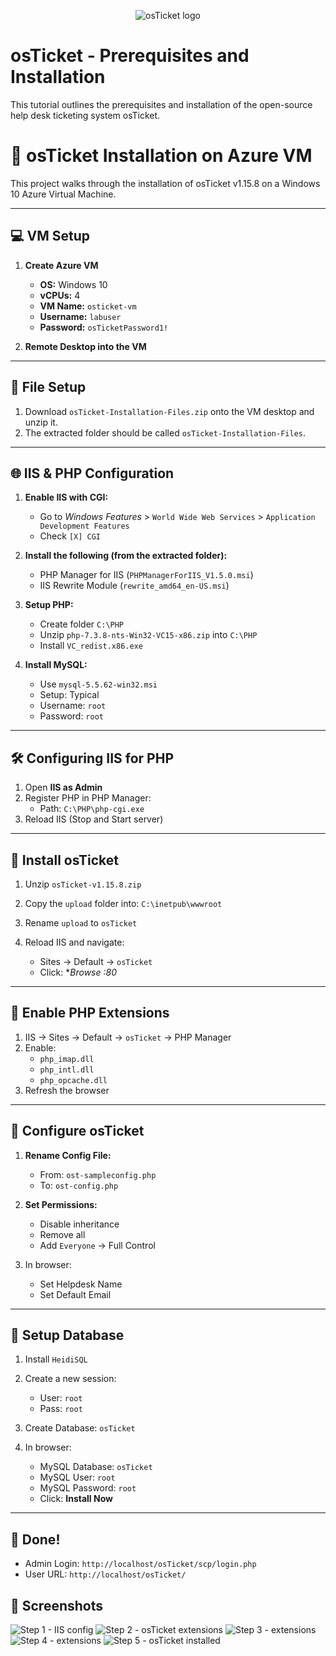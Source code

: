<p align="center">
<img src="https://i.imgur.com/Clzj7Xs.png" alt="osTicket logo"/>
</p>

<h1>osTicket - Prerequisites and Installation</h1>
This tutorial outlines the prerequisites and installation of the open-source help desk ticketing system osTicket.<br />


# 🧰 osTicket Installation on Azure VM

This project walks through the installation of osTicket v1.15.8 on a Windows 10 Azure Virtual Machine.

---

## 💻 VM Setup

1. **Create Azure VM**
   - **OS:** Windows 10
   - **vCPUs:** 4
   - **VM Name:** `osticket-vm`
   - **Username:** `labuser`
   - **Password:** `osTicketPassword1!`

2. **Remote Desktop into the VM**

---

## 📁 File Setup

1. Download `osTicket-Installation-Files.zip` onto the VM desktop and unzip it.
2. The extracted folder should be called `osTicket-Installation-Files`.

---

## 🌐 IIS & PHP Configuration

1. **Enable IIS with CGI:**
   - Go to *Windows Features* > `World Wide Web Services` > `Application Development Features`
   - Check `[X] CGI`

2. **Install the following (from the extracted folder):**
   - PHP Manager for IIS (`PHPManagerForIIS_V1.5.0.msi`)
   - IIS Rewrite Module (`rewrite_amd64_en-US.msi`)

3. **Setup PHP:**
   - Create folder `C:\PHP`
   - Unzip `php-7.3.8-nts-Win32-VC15-x86.zip` into `C:\PHP`
   - Install `VC_redist.x86.exe`

4. **Install MySQL:**
   - Use `mysql-5.5.62-win32.msi`
   - Setup: Typical
   - Username: `root`
   - Password: `root`

---

## 🛠️ Configuring IIS for PHP

1. Open **IIS as Admin**
2. Register PHP in PHP Manager:
   - Path: `C:\PHP\php-cgi.exe`
3. Reload IIS (Stop and Start server)

---

## 🧷 Install osTicket

1. Unzip `osTicket-v1.15.8.zip`
2. Copy the `upload` folder into: `C:\inetpub\wwwroot`
3. Rename `upload` to `osTicket`

4. Reload IIS and navigate:
   - Sites → Default → `osTicket`
   - Click: **Browse *:80**

---

## 🔌 Enable PHP Extensions

1. IIS → Sites → Default → `osTicket` → PHP Manager
2. Enable:
   - `php_imap.dll`
   - `php_intl.dll`
   - `php_opcache.dll`
3. Refresh the browser

---

## 🔐 Configure osTicket

1. **Rename Config File:**
   - From: `ost-sampleconfig.php`
   - To: `ost-config.php`

2. **Set Permissions:**
   - Disable inheritance
   - Remove all
   - Add `Everyone` → Full Control

3. In browser:
   - Set Helpdesk Name
   - Set Default Email

---

## 🧮 Setup Database

1. Install `HeidiSQL`
2. Create a new session:
   - User: `root`
   - Pass: `root`
3. Create Database: `osTicket`

4. In browser:
   - MySQL Database: `osTicket`
   - MySQL User: `root`
   - MySQL Password: `root`
   - Click: **Install Now**

---

## 🥳 Done!

- Admin Login: `http://localhost/osTicket/scp/login.php`
- User URL: `http://localhost/osTicket/`


## 📸 Screenshots



![Step 1 - IIS config](screenshots/Capture.PNG)
![Step 2 - osTicket extensions](screenshots/sdasdasdasd.PNG)
![Step 3 - extensions](screenshots/sgsdfsdfsd.PNG)
![Step 4 - extensions](screenshots/sgsdfsdfsd.PNG)
![Step 5 - osTicket installed](screenshots/DFSFSDF.PNG)

</p>
<br />
